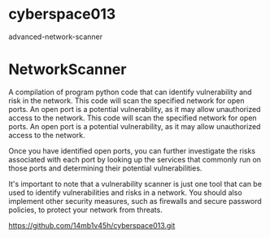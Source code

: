# cyberspace013
advanced-network-scanner
# NetworkScanner
A compilation of program python code that can identify vulnerability and risk in the network. This code will scan the specified network for open ports. An open port is a potential vulnerability, as it may allow unauthorized access to the network. 
This code will scan the specified network for open ports. An open port is a potential vulnerability, as it may allow unauthorized access to the network.

Once you have identified open ports, you can further investigate the risks associated with each port by looking up the services that commonly run on those ports and determining their potential vulnerabilities.

It's important to note that a vulnerability scanner is just one tool that can be used to identify vulnerabilities and risks in a network. You should also implement other security measures, such as firewalls and secure password policies, to protect your network from threats.







https://github.com/14mb1v45h/cyberspace013.git

